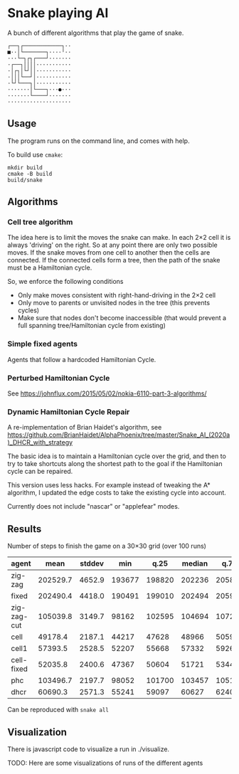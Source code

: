 # Snake playing AI

A bunch of different algorithms that play the game of snake.

    ┌──┐┌────────────┐··
    ■··│└───────┐····╵··
    ···└─┐┌┐┌───┘·······
    ·┌──┐││││···········
    ·│┌┐│└┘││···········
    ·│││└──┘│···········
    ·└┘└───┐│···········
    ·······│└───┐···●···
    ·······└────┘·······
    ····················

## Usage

The program runs on the command line, and comes with help.

To build use `cmake`:

    mkdir build
    cmake -B build
    build/snake


## Algorithms

### Cell tree algorithm

The idea here is to limit the moves the snake can make. In each 2×2 cell it is always 'driving' on the right. So at any point there are only two possible moves. If the snake moves from one cell to another then the cells are connected.
If the connected cells form a tree, then the path of the snake must be a Hamiltonian cycle.

So, we enforce the following conditions
* Only make moves consistent with right-hand-driving in the 2×2 cell
* Only move to parents or unvisited nodes in the tree (this prevents cycles)
* Make sure that nodes don't become inaccessible (that would prevent a full spanning tree/Hamiltonian cycle from existing)

### Simple fixed agents
Agents that follow a hardcoded Hamiltonian Cycle.

### Perturbed Hamiltonian Cycle

See https://johnflux.com/2015/05/02/nokia-6110-part-3-algorithms/

### Dynamic Hamiltonian Cycle Repair

A re-implementation of Brian Haidet's algorithm, see
https://github.com/BrianHaidet/AlphaPhoenix/tree/master/Snake_AI_(2020a)_DHCR_with_strategy

The basic idea is to maintain a Hamiltonian cycle over the grid, and then to try to take shortcuts along the shortest path to the goal if the Hamiltonian cycle can be repaired.

This version uses less hacks. For example instead of tweaking the A* algorithm, I updated the edge costs to take the existing cycle into account.

Currently does not include "nascar" or "applefear" modes.


## Results

Number of steps to finish the game on a 30×30 grid (over 100 runs)

|agent          |mean     |stddev   |min      |q.25     |median   |q.75     |max      |lost      |
|---------------|---------|---------|---------|---------|---------|---------|---------|----------|
|zig-zag        | 202529.7|   4652.9|   193677|   198820|   202236|   205846|   215937|      0.0%|
|fixed          | 202490.4|   4418.0|   190491|   199010|   202494|   205993|   212761|      0.0%|
|zig-zag-cut    | 105039.8|   3149.7|    98162|   102595|   104694|   107240|   113850|      0.0%|
|cell           |  49178.4|   2187.1|    44217|    47628|    48966|    50592|    56266|      0.0%|
|cell1          |  57393.5|   2528.5|    52207|    55668|    57332|    59260|    63365|      0.0%|
|cell-fixed     |  52035.8|   2400.6|    47367|    50604|    51721|    53440|    58447|      0.0%|
|phc            | 103496.7|   2197.7|    98052|   101700|   103457|   105180|   109541|      0.0%|
|dhcr           |  60690.3|   2571.3|    55241|    59097|    60627|    62400|    67208|      3.0%|

Can be reproduced with `snake all`

## Visualization

There is javascript code to visualize a run in ./visualize.

TODO: Here are some visualizations of runs of the different agents


